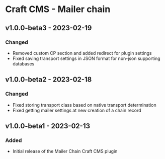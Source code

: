 # Craft CMS - Mailer chain

## v1.0.0-beta3 - 2023-02-19

### Changed

- Removed custom CP section and added redirect for plugin settings
- Fixed saving transport settings in JSON format for non-json supporting databases

## v1.0.0-beta2 - 2023-02-18

### Changed

- Fixed storing transport class based on native transport determination
- Fixed getting mailer settings at new creation of a chain record

## v1.0.0-beta1 - 2023-02-13

### Added

- Initial release of the Mailer Chain Craft CMS plugin